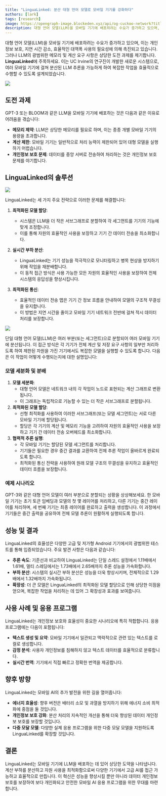 ```yaml
---
title: "LinguaLinked: 분산 대형 언어 모델로 모바일 기기를 강화하다"
authors: [lark]
tags: [research]
image: https://opengraph-image.blockeden.xyz/api/og-cuckoo-network?title=LinguaLinked:%20%EB%B6%84%EC%82%B0%20%EB%8C%80%ED%98%95%20%EC%96%B8%EC%96%B4%20%EB%AA%A8%EB%8D%B8%EB%A1%9C%20%EB%AA%A8%EB%B0%94%EC%9D%BC%20%EA%B8%B0%EA%B8%B0%EB%A5%BC%20%EA%B0%95%ED%99%94%ED%95%98%EB%8B%A4
description: 대형 언어 모델(LLM)을 모바일 기기에 배포하려는 수요가 증가하고 있으며, 이는 개인정보 보호, 지연 시간 감소, 효율적인 대역폭 사용의 필요성에 의해 촉진되고 있습니다. 그러나 LLM의 광범위한 메모리 및 계산 요구 사항은 상당한 도전 과제를 제기합니다.
---
```


대형 언어 모델(LLM)을 모바일 기기에 배포하려는 수요가 증가하고 있으며, 이는 개인정보 보호, 지연 시간 감소, 효율적인 대역폭 사용의 필요성에 의해 촉진되고 있습니다. 그러나 LLM의 광범위한 메모리 및 계산 요구 사항은 상당한 도전 과제를 제기합니다. **LinguaLinked**에 주목하세요. 이는 UC Irvine의 연구진이 개발한 새로운 시스템으로, 여러 모바일 기기에 걸쳐 분산된 LLM 추론을 가능하게 하여 복잡한 작업을 효율적으로 수행할 수 있도록 설계되었습니다.

![](https://cuckoo-network.b-cdn.net/2024-07-08-lingualinked.webp)

## 도전 과제

GPT-3 또는 BLOOM과 같은 LLM을 모바일 기기에 배포하는 것은 다음과 같은 이유로 어려움을 겪습니다:
- **메모리 제약**: LLM은 상당한 메모리를 필요로 하며, 이는 종종 개별 모바일 기기의 용량을 초과합니다.
- **계산 제한**: 모바일 기기는 일반적으로 처리 능력이 제한되어 있어 대형 모델을 실행하기 어렵습니다.
- **개인정보 보호 문제**: 데이터를 중앙 서버로 전송하여 처리하는 것은 개인정보 보호 문제를 야기합니다.

## LinguaLinked의 솔루션

![](https://cuckoo-network.b-cdn.net/lingualinked.webp)

LinguaLinked는 세 가지 주요 전략으로 이러한 문제를 해결합니다:

1. **최적화된 모델 할당**:
   - 시스템은 LLM을 더 작은 서브그래프로 분할하여 각 세그먼트를 기기의 기능에 맞게 조정합니다.
   - 이를 통해 자원의 효율적인 사용을 보장하고 기기 간 데이터 전송을 최소화합니다.

2. **실시간 부하 분산**:
   - LinguaLinked는 기기 성능을 적극적으로 모니터링하고 병목 현상을 방지하기 위해 작업을 재분배합니다.
   - 이 동적 접근 방식은 사용 가능한 모든 자원의 효율적인 사용을 보장하여 전체 시스템의 응답성을 향상시킵니다.

3. **최적화된 통신**:
   - 효율적인 데이터 전송 맵은 기기 간 정보 흐름을 안내하여 모델의 구조적 무결성을 유지합니다.
   - 이 방법은 지연 시간을 줄이고 모바일 기기 네트워크 전반에 걸쳐 적시 데이터 처리를 보장합니다.

![](https://cuckoo-network.b-cdn.net/lingualinked-lb.webp)

단일 대형 언어 모델(LLM)은 여러 부분(또는 세그먼트)으로 분할되어 여러 모바일 기기에 분산됩니다. 이 접근 방식은 각 기기가 전체 계산 및 저장 요구 사항의 일부만 처리하도록 하여 제한된 자원을 가진 기기에서도 복잡한 모델을 실행할 수 있도록 합니다. 다음은 이 작업이 어떻게 수행되는지에 대한 설명입니다:

### 모델 세분화 및 분배

1. **모델 세분화**:
   - 대형 언어 모델은 네트워크 내의 각 작업이 노드로 표현되는 계산 그래프로 변환됩니다.
   - 이 그래프는 독립적으로 기능할 수 있는 더 작은 서브그래프로 분할됩니다.
2. **최적화된 모델 할당**:
   - 선형 최적화를 사용하여 이러한 서브그래프(또는 모델 세그먼트)는 서로 다른 모바일 기기에 할당됩니다.
   - 할당은 각 기기의 계산 및 메모리 기능을 고려하여 자원의 효율적인 사용을 보장하고 기기 간 데이터 전송 오버헤드를 최소화합니다.
3. **협력적 추론 실행**:
   - 각 모바일 기기는 할당된 모델 세그먼트를 처리합니다.
   - 기기들은 필요한 경우 중간 결과를 교환하여 전체 추론 작업이 올바르게 완료되도록 합니다.
   - 최적화된 통신 전략을 사용하여 원래 모델 구조의 무결성을 유지하고 효율적인 데이터 흐름을 보장합니다.

### 예제 시나리오

GPT-3와 같은 대형 언어 모델이 여러 부분으로 분할되는 상황을 상상해보세요. 한 모바일 기기는 초기 토큰 임베딩과 모델의 첫 몇 레이어를 처리하고, 다른 기기는 중간 레이어를 처리하며, 세 번째 기기는 최종 레이어를 완료하고 출력을 생성합니다. 이 과정에서 기기들은 중간 출력을 공유하여 전체 모델 추론이 원활하게 실행되도록 합니다.

## 성능 및 결과

LinguaLinked의 효율성은 다양한 고급 및 저가형 Android 기기에서의 광범위한 테스트를 통해 입증되었습니다. 주요 발견 사항은 다음과 같습니다:

- **추론 속도**: 기준선과 비교하여 LinguaLinked는 단일 스레드 설정에서 1.11배에서 1.61배, 멀티 스레딩에서는 1.73배에서 2.65배까지 추론 성능을 가속화합니다.
- **부하 분산**: 시스템의 실시간 부하 분산은 성능을 더욱 향상시키며, 전체적으로 1.29배에서 1.32배까지 가속화됩니다.
- **확장성**: 더 큰 모델은 LinguaLinked의 최적화된 모델 할당으로 인해 상당한 이점을 얻으며, 복잡한 작업을 처리하는 데 있어 그 확장성과 효과를 보여줍니다.

## 사용 사례 및 응용 프로그램

LinguaLinked는 개인정보 보호와 효율성이 중요한 시나리오에 특히 적합합니다. 응용 프로그램에는 다음이 포함됩니다:

- **텍스트 생성 및 요약**: 모바일 기기에서 일관되고 맥락적으로 관련 있는 텍스트를 로컬로 생성합니다.
- **감정 분석**: 사용자 개인정보를 침해하지 않고 텍스트 데이터를 효율적으로 분류합니다.
- **실시간 번역**: 기기에서 직접 빠르고 정확한 번역을 제공합니다.

## 향후 방향

LinguaLinked는 모바일 AI의 추가 발전을 위한 길을 열어줍니다:

- **에너지 효율성**: 향후 버전은 배터리 소모 및 과열을 방지하기 위해 에너지 소비 최적화에 중점을 둘 것입니다.
- **개인정보 보호 강화**: 분산 처리의 지속적인 개선을 통해 더욱 향상된 데이터 개인정보 보호를 보장할 것입니다.
- **다중 모달 모델**: 다양한 실제 응용 프로그램을 위한 다중 모달 모델을 지원하도록 LinguaLinked를 확장할 것입니다.

## 결론

LinguaLinked는 모바일 기기에 LLM을 배포하는 데 있어 상당한 도약을 나타냅니다. 계산 부하를 분산하고 자원 사용을 최적화함으로써 다양한 기기에서 고급 AI를 접근 가능하고 효율적으로 만듭니다. 이 혁신은 성능을 향상시킬 뿐만 아니라 데이터 개인정보 보호를 보장하여 보다 개인화되고 안전한 모바일 AI 응용 프로그램을 위한 무대를 마련합니다.
